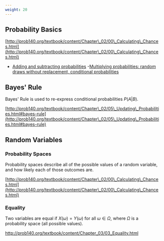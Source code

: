 ```yaml
---
weight: 20
---
```


## Probability Basics

[http://prob140.org/textbook/content/Chapter\_02/00\_Calculating\_Chances.html](http://prob140.org/textbook/content/Chapter\_02/00\_Calculating\_Chances.html)

 - [Adding and subtracting probabilities](http://prob140.org/textbook/content/Chapter_02/01_Addition.html)
 -[Multiplying probabilities: random draws without replacement, conditional probabilities](http://prob140.org/textbook/content/Chapter_02/03_Multiplication.html)

## Bayes' Rule

Bayes' Rule is used to re-express conditional probabilities $P(A|B)$.

[http://prob140.org/textbook/content/Chapter\_02/05\_Updating\_Probabilities.html#bayes-rule](http://prob140.org/textbook/content/Chapter\_02/05\_Updating\_Probabilities.html#bayes-rule)

## Random Variables

###  Probability Spaces

Probability spaces describe all of the possible values of a random variable, and how likely each of those outcomes are.

[http://prob140.org/textbook/content/Chapter\_02/00\_Calculating\_Chances.html](http://prob140.org/textbook/content/Chapter\_02/00\_Calculating\_Chances.html)

### Equality
Two variables are equal if $X(\omega) = Y(\omega)$ for all $\omega \in \Omega$, where $\Omega$ is a probability space (all possible values).

http://prob140.org/textbook/content/Chapter_03/03_Equality.html